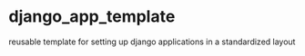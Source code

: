 # django_app_template
 reusable template for setting up django applications in a standardized layout
